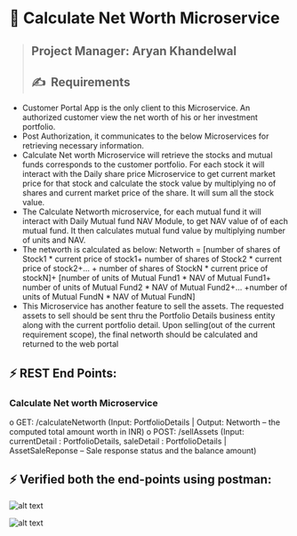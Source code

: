 # 👣 **Calculate Net Worth Microservice**

>## **Project Manager: Aryan Khandelwal**
>## ✍&nbsp; Requirements

- Customer Portal App is the only client to this Microservice. An authorized customer view the net worth of his or her investment portfolio.
- Post Authorization, it communicates to the below Microservices for retrieving necessary information.
- Calculate Net worth Microservice will retrieve the stocks and mutual funds corresponds to the customer portfolio. For each stock it will interact with the Daily share price Microservice to get current market price for that stock and calculate the stock value by multiplying no of shares and current market price of the share. It will sum all the stock value.
- The Calculate Networth microservice, for each mutual fund it will interact with Daily Mutual fund NAV Module, to get NAV value of of each mutual fund. It then calculates mutual fund value by multiplying number of units and NAV.
- The networth is calculated as below: Networth = [number of shares of Stock1 * current price of stock1+ number of shares of Stock2 * current price of stock2+… + number of shares of StockN * current price of stockN]+ [number of units of Mutual Fund1 * NAV of Mutual Fund1+ number of units of Mutual Fund2 * NAV of Mutual Fund2+… +number of units of Mutual FundN * NAV of Mutual FundN]
- This Microservice has another feature to sell the assets. The requested assets to sell should be sent thru the Portfolio Details business entity along with the current portfolio detail. Upon selling(out of the current requirement scope), the final networth should be calculated and returned to the web portal 

 ## ⚡ REST End Points: 
 ### Calculate Net worth Microservice 
 o GET: /calculateNetworth (Input: PortfolioDetails | Output: Networth – the computed total amount worth in INR) 
 o POST: /sellAssets (Input: currentDetail : PortfolioDetails, saleDetail : PortfolioDetails | AssetSaleReponse – Sale response status and the balance amount)

## ⚡ Verified both the end-points using postman:

![alt text](<https://github.com/ryan3142/PortfolioManagement/blob/main/Calculate%20Net%20Worth%20Microservice/Module_3/Screenshots/calculateNetWorth.png>)

![alt text](<https://github.com/ryan3142/PortfolioManagement/blob/main/Calculate%20Net%20Worth%20Microservice/Module_3/Screenshots/sellAsset.png>)
